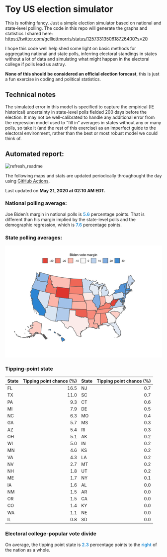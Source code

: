 Toy US election simulator
================

This is nothing fancy. Just a simple election simulator based on
national and state-level polling. The code in this repo will generate
the graphs and statistics I shared here:
<https://twitter.com/gelliottmorris/status/1257331350618726400?s=20>

I hope this code well help shed some light on basic methods for
aggregating national and state polls, inferring electoral standings in
states without a lot of data and simulating what might happen in the
electoral college if polls lead us astray.

**None of this should be considered an official election forecast**,
this is just a fun exercise in coding and political statistics.

## Technical notes

The simulated error in this model is specified to capture the empirical
(IE historical) uncertainty in state-level polls fielded 200 days before
the election. It may not be well-calibrated to handle any additional
error from the regression model used to “fill in” averages in states
without any or many polls, so take it (and the rest of this exercise) as
an imperfect guide to the electoral environment, rather than the best or
most robust model we could think of.

## Automated report:

![refresh\_readme](https://github.com/elliottmorris/toy-us-election-simulator/workflows/refresh_readme/badge.svg)

The following maps and stats are updated periodically throughought the
day using [GitHub Actions](https://github.com/features/actions).

Last updated on **May 21, 2020 at 02:10 AM EDT.**

### National polling average:

Joe Biden’s margin in national polls is
**<span style="color: #3498DB;">5.6</span>** percentage points. That is
different than his margin implied by the state-level polls and the
demographic regression, which is
**<span style="color: #3498DB;">7.6</span>** percentage points.

### State polling averages:

![](README_files/figure-gfm/unnamed-chunk-2-1.png)<!-- -->

### Tipping-point state

| State | Tipping point chance (%) | State | Tipping point chance (%) |
| :---- | -----------------------: | :---- | -----------------------: |
| FL    |                     16.5 | NJ    |                      0.7 |
| TX    |                     11.0 | SC    |                      0.7 |
| PA    |                      9.3 | CT    |                      0.6 |
| MI    |                      7.9 | DE    |                      0.5 |
| NC    |                      6.3 | MO    |                      0.4 |
| GA    |                      5.7 | MS    |                      0.3 |
| AZ    |                      5.4 | RI    |                      0.3 |
| OH    |                      5.1 | AK    |                      0.2 |
| WI    |                      5.0 | IN    |                      0.2 |
| MN    |                      4.6 | KS    |                      0.2 |
| VA    |                      4.3 | LA    |                      0.2 |
| NV    |                      2.7 | MT    |                      0.2 |
| NH    |                      1.8 | UT    |                      0.2 |
| ME    |                      1.7 | NY    |                      0.1 |
| IA    |                      1.6 | AL    |                      0.0 |
| NM    |                      1.5 | AR    |                      0.0 |
| OR    |                      1.5 | CA    |                      0.0 |
| CO    |                      1.4 | KY    |                      0.0 |
| WA    |                      1.1 | NE    |                      0.0 |
| IL    |                      0.8 | SD    |                      0.0 |

### Electoral college-popular vote divide

On average, the tipping point state is
**<span style="color: #3498DB;">2.3</span>** percentage points to the
**<span style="color: #3498DB;">right</span>** of the nation as a whole.
